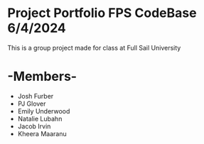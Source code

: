 # Project Portfolio FPS CodeBase 6/4/2024
This is a group project made for class at Full Sail University 

# -Members-
* Josh Furber
* PJ Glover
* Emily Underwood
* Natalie Lubahn
* Jacob Irvin
* Kheera Maaranu
